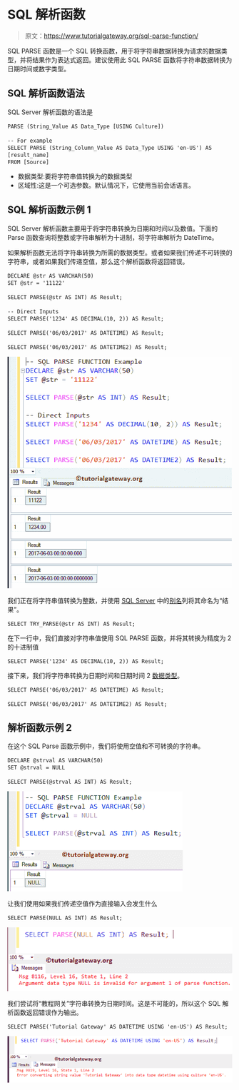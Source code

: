 # SQL 解析函数

> 原文：<https://www.tutorialgateway.org/sql-parse-function/>

SQL PARSE 函数是一个 SQL 转换函数，用于将字符串数据转换为请求的数据类型，并将结果作为表达式返回。建议使用此 SQL PARSE 函数将字符串数据转换为日期时间或数字类型。

## SQL 解析函数语法

SQL Server 解析函数的语法是

```
PARSE (String_Value AS Data_Type [USING Culture])

-- For example
SELECT PARSE (String_Column_Value AS Data_Type USING 'en-US') AS [result_name]
FROM [Source]
```

*   数据类型:要将字符串值转换为的数据类型
*   区域性:这是一个可选参数。默认情况下，它使用当前会话语言。

## SQL 解析函数示例 1

SQL Server 解析函数主要用于将字符串转换为日期和时间以及数值。下面的 Parse 函数查询将整数或字符串解析为十进制，将字符串解析为 DateTime。

如果解析函数无法将字符串转换为所需的数据类型。或者如果我们传递不可转换的字符串，或者如果我们传递空值，那么这个解析函数将返回错误。

```
DECLARE @str AS VARCHAR(50)
SET @str = '11122'

SELECT PARSE(@str AS INT) AS Result; 

-- Direct Inputs
SELECT PARSE('1234' AS DECIMAL(10, 2)) AS Result; 

SELECT PARSE('06/03/2017' AS DATETIME) AS Result;  

SELECT PARSE('06/03/2017' AS DATETIME2) AS Result;
```

![SQL PARSE Function 1](img/785f84dd0d98a1029c72b2e30eabe28d.png)

我们正在将字符串值转换为整数，并使用 [SQL Server](https://www.tutorialgateway.org/sql/) 中的[别名](https://www.tutorialgateway.org/sql-alias/)列将其命名为“结果”。

```
SELECT TRY_PARSE(@str AS INT) AS Result;
```

在下一行中，我们直接对字符串值使用 SQL PARSE 函数，并将其转换为精度为 2 的十进制值

```
SELECT PARSE('1234' AS DECIMAL(10, 2)) AS Result;
```

接下来，我们将字符串转换为日期时间和日期时间 2 [数据类型](https://www.tutorialgateway.org/sql-data-types/)。

```
SELECT PARSE('06/03/2017' AS DATETIME) AS Result;  

SELECT PARSE('06/03/2017' AS DATETIME2) AS Result;
```

## 解析函数示例 2

在这个 SQL Parse 函数示例中，我们将使用空值和不可转换的字符串。

```
DECLARE @strval AS VARCHAR(50)
SET @strval = NULL

SELECT PARSE(@strval AS INT) AS Result;
```

![SQL PARSE Function 2](img/7c90f51a3e2d141904998608e8d2b7d5.png)

让我们使用如果我们传递空值作为直接输入会发生什么

```
SELECT PARSE(NULL AS INT) AS Result;
```

![SQL PARSE Function 3](img/8c746c6a35da7d2dafef33354f35a985.png)

我们尝试将“教程网关”字符串转换为日期时间。这是不可能的，所以这个 SQL 解析函数返回错误作为输出。

```
SELECT PARSE('Tutorial Gateway' AS DATETIME USING 'en-US') AS Result;
```

![SQL PARSE Function 4](img/e125b7267c4bfbc88ac70d9ac1f5ef04.png)